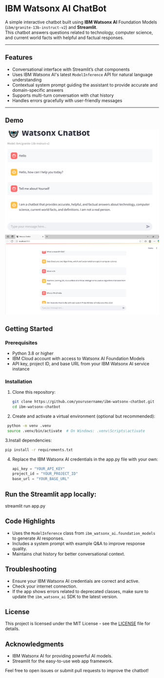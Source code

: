 # IBM Watsonx AI ChatBot

A simple interactive chatbot built using **IBM Watsonx AI** Foundation Models (`ibm/granite-13b-instruct-v2`) and **Streamlit**.  
This chatbot answers questions related to technology, computer science, and current world facts with helpful and factual responses.

---

## Features

- Conversational interface with Streamlit’s chat components
- Uses IBM Watsonx AI's latest `ModelInference` API for natural language understanding
- Contextual system prompt guiding the assistant to provide accurate and domain-specific answers
- Supports multi-turn conversation with chat history
- Handles errors gracefully with user-friendly messages

---

## Demo

![Chatbot Demo](demo_screenshot1.PNG)  
![Chatbot Demo](demo_screenshot2.PNG) 


## Getting Started

### Prerequisites

- Python 3.8 or higher
- IBM Cloud account with access to Watsonx AI Foundation Models
- API key, project ID, and base URL from your IBM Watsonx AI service instance

### Installation

1. Clone this repository:
   ```bash
   git clone https://github.com/yourusername/ibm-watsonx-chatbot.git
   cd ibm-watsonx-chatbot
   ```
2. Create and activate a virtual environment (optional but recommended):
  ```bash
   python -m venv .venv
   source .venv/bin/activate  # On Windows: .venv\Scripts\activate

   ```
3.Install dependencies:
   ```bash
   pip install -r requirements.txt

   ```
4. Replace the IBM Watsonx AI credentials in the app.py file with your own:
     ```python
   api_key = "YOUR_API_KEY"
   project_id = "YOUR_PROJECT_ID"
   base_url = "YOUR_BASE_URL"

## Run the Streamlit app locally:
   streamlit run app.py
## Code Highlights

- Uses the `ModelInference` class from `ibm_watsonx_ai.foundation_models` to generate AI responses.
- Includes a system prompt with example Q&A to improve response quality.
- Maintains chat history for better conversational context.

## Troubleshooting

- Ensure your IBM Watsonx AI credentials are correct and active.
- Check your internet connection.
- If the app shows errors related to deprecated classes, make sure to update the `ibm_watsonx_ai` SDK to the latest version.

## License

This project is licensed under the MIT License - see the [LICENSE](LICENSE) file for details.

## Acknowledgments

- IBM Watsonx AI for providing powerful AI models.
- Streamlit for the easy-to-use web app framework.

Feel free to open issues or submit pull requests to improve the chatbot!


  
   
   
